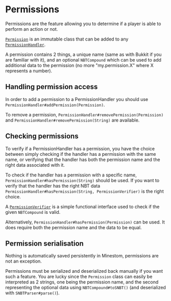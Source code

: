 # Permissions

Permissions are the feature allowing you to determine if a player is able to perform an action or not.

[`Permission`](https://minestom.github.io/Minestom/net/minestom/server/permission/Permission.html) is an immutable class that can be added to any [`PermissionHandler`](https://minestom.github.io/Minestom/net/minestom/server/permission/PermissionHandler.html).

A permission contains 2 things, a unique name (same as with Bukkit if you are familiar with it), and an optional `NBTCompound` which can be used to add additional data to the permission (no more "my.permission.X" where X represents a number).

## Handling permission access

In order to add a permission to a PermissionHandler you should use `PermissionHandler#addPermission(Permission)`.

To remove a permission, `PermissionHandler#removePermission(Permission)` and `PermissionHandler#removePermission(String)` are available.

## Checking permissions

To verify if a PermissionHandler has a permission, you have the choice between simply checking if the handler has a permission with the same name, or verifying that the handler has both the permission name and the right data associated with it.

To check if the handler has a permission with a specific name, `PermissionHandler#hasPermission(String)` should be used. If you want to verify that the handler has the right NBT data `PermissionHandler#hasPermission(String, PermissionVerifier)` is the right choice.

A [`PermissionVerifier`](https://minestom.github.io/Minestom/net/minestom/server/permission/PermissionVerifier.html) is a simple functional interface used to check if the given `NBTCompound` is valid.

Alternatively, `PermissionHandler#hasPermission(Permission)` can be used. It does require both the permission name and the data to be equal.

## Permission serialisation

Nothing is automatically saved persistently in Minestom, permissions are not an exception.

Permissions must be serialized and deserialized back manually if you want such a feature. You are lucky since the `Permission` class can easily be interpreted as 2 strings, one being the permission name, and the second representing the optional data using `NBTCompound#toSNBT()` (and deserialized with `SNBTParser#parse()`).
